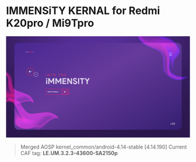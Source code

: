 # IMMENSiTY KERNAL for Redmi K20pro / Mi9Tpro

![logo](https://github.com/UtsavBalar1231/xda-stuff/raw/master/immensity-new.png "logo here")

> Merged AOSP kernel_common/android-4.14-stable [4.14.190]
> Current CAF tag: **LE.UM.3.2.3-43600-SA2150p**
